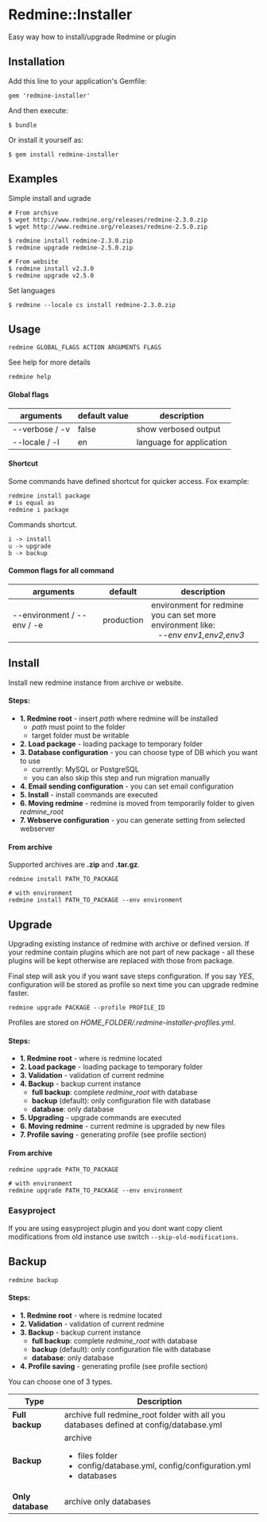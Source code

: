 # Redmine::Installer

Easy way how to install/upgrade Redmine or plugin

## Installation

Add this line to your application's Gemfile:

```
gem 'redmine-installer'
```

And then execute:

```
$ bundle
```

Or install it yourself as:

```
$ gem install redmine-installer
```

## Examples

Simple install and ugrade

```
# From archive
$ wget http://www.redmine.org/releases/redmine-2.3.0.zip
$ wget http://www.redmine.org/releases/redmine-2.5.0.zip

$ redmine install redmine-2.3.0.zip
$ redmine upgrade redmine-2.5.0.zip

# From website
$ redmine install v2.3.0
$ redmine upgrade v2.5.0
```

Set languages

```
$ redmine --locale cs install redmine-2.3.0.zip
```

## Usage

```
redmine GLOBAL_FLAGS ACTION ARGUMENTS FLAGS
```

See help for more details

```
redmine help
```

#### Global flags

<table>
  <thead>
    <tr>
      <th>arguments</th>
      <th>default value</th>
      <th>description</th>
    </tr>
  </thead>
  <tbody>
    <tr>
      <td>--verbose / -v</td>
      <td>false</td>
      <td>show verbosed output</td>
    </tr>
    <tr>
      <td>--locale / -l</td>
      <td>en</td>
      <td>language for application</td>
    </tr>
  </tbody>
</table>


#### Shortcut

Some commands have defined shortcut for quicker access. Fox example:

```
redmine install package
# is equal as
redmine i package
```

Commands shortcut.

```
i -> install
u -> upgrade
b -> backup
```

#### Common flags for all command

<table>
  <thead>
    <tr>
      <th>arguments</th>
      <th>default</th>
      <th>description</th>
    </tr>
  </thead>
  <tbody>
    <tr>
      <td>--environment / --env / -e</td>
      <td>production</td>
      <td>
        environment for redmine<br>
        you can set more environment like: <br>
        &nbsp;&nbsp;&nbsp;<i>--env env1,env2,env3</i>
      </td>
    </tr>
  </tbody>
</table>

## Install

Install new redmine instance from archive or website.

#### Steps:

- **1. Redmine root** - insert _path_ where redmine will be installed
	- _path_ must point to the folder
	- target folder must be writable
- **2. Load package** - loading package to temporary folder
- **3. Database configuration** - you can choose type of DB which you want to use
	- currently: MySQL or PostgreSQL
	- you can also skip this step and run migration manually
- **4. Email sending configuration** - you can set email configuration
- **5. Install** - install commands are executed
- **6. Moving redmine** - redmine is moved from temporarily folder to given _redmine\_root_
- **7. Webserve configuration** - you can generate setting from selected webserver

#### From archive

Supported archives are **.zip** and **.tar.gz**.

```
redmine install PATH_TO_PACKAGE

# with environment
redmine install PATH_TO_PACKAGE --env environment
```

## Upgrade

Upgrading existing instance of redmine with archive or defined version. If your redmine contain plugins which are not part of new package - all these plugins will be kept otherwise are replaced with those from package.

Final step will ask you if you want save steps configuration. If you say _YES_, configuration will be stored as profile so next time you can upgrade redmine faster.

```
redmine upgrade PACKAGE --profile PROFILE_ID
```

Profiles are stored on *HOME_FOLDER/.redmine-installer-profiles.yml*.

#### Steps:

- **1. Redmine root** - where is redmine located
- **2. Load package** -  loading package to temporary folder
- **3. Validation** - validation of current redmine
- **4. Backup** - backup current instance
	- **full backup**: complete _redmine\_root_ with database
	- **backup** (default): only configuration file with database
	- **database**: only database
- **5. Upgrading** - upgrade commands are executed
- **6. Moving redmine** - current redmine is upgraded by new files
- **7. Profile saving** - generating profile (see profile section)


#### From archive

```
redmine upgrade PATH_TO_PACKAGE

# with environment
redmine upgrade PATH_TO_PACKAGE --env environment
```

### Easyproject

If you are using easyproject plugin and you dont want copy client modifications from old instance use switch `--skip-old-modifications`.


## Backup

```
redmine backup
```

#### Steps:

- **1. Redmine root** - where is redmine located
- **2. Validation** - validation of current redmine
- **3. Backup** - backup current instance
	- **full backup**: complete _redmine\_root_ with database
	- **backup** (default): only configuration file with database
	- **database**: only database
- **4. Profile saving** - generating profile (see profile section)

You can choose one of 3 types.

<table>
  <thead>
    <tr>
      <th>Type</th>
      <th>Description</th>
    </tr>
  </thead>
  <tbody>
    <tr>
      <td><b>Full backup</b></td>
      <td>archive full redmine_root folder with all you databases defined at config/database.yml</td>
    </tr>
    <tr>
      <td><b>Backup</b></td>
      <td>
        archive
        <ul>
          <li>files folder</li>
          <li>config/database.yml, config/configuration.yml</li>
          <li>databases</li>
        </ul>
      </td>
    </tr>
    <tr>
      <td><b>Only database</b></td>
      <td>archive only databases</td>
    </tr>
  </tbody>
</table>
